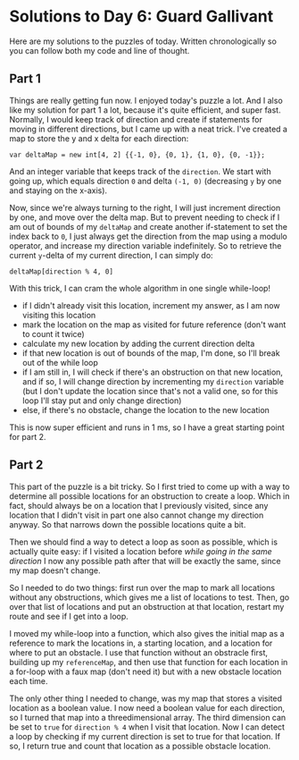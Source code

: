 # Solutions to Day 6: Guard Gallivant

Here are my solutions to the puzzles of today. Written chronologically so you can follow both my code and line of thought.

## Part 1

Things are really getting fun now. I enjoyed today's puzzle a lot. And I also like my solution for part 1 a lot, because it's quite efficient, and super fast. Normally, I would keep track of direction and create if statements for moving in different directions, but I came up with a neat trick. I've created a map to store the y and x delta for each direction:
```
var deltaMap = new int[4, 2] {{-1, 0}, {0, 1}, {1, 0}, {0, -1}};
```
And an integer variable that keeps track of the `direction`. We start with going up, which equals direction `0` and delta `(-1, 0)` (decreasing `y` by one and staying on the x-axis).

Now, since we're always turning to the right, I will just increment direction by one, and move over the delta map. But to prevent needing to check if I am out of bounds of my `deltaMap` and create another if-statement to set the index back to `0`, I just always get the direction from the map using a modulo operator, and increase my direction variable indefinitely. So to retrieve the current `y`-delta of my current direction, I can simply do:
```
deltaMap[direction % 4, 0]
```
With this trick, I can cram the whole algorithm in one single while-loop!
- if I didn't already visit this location, increment my answer, as I am now visiting this location
- mark the location on the map as visited for future reference (don't want to count it twice)
- calculate my new location by adding the current direction delta
- if that new location is out of bounds of the map, I'm done, so I'll break out of the while loop
- if I am still in, I will check if there's an obstruction on that new location, and if so, I will change direction by incrementing my `direction` variable (but I don't update the location since that's not a valid one, so for this loop I'll stay put and only change direction)
- else, if there's no obstacle, change the location to the new location

This is now super efficient and runs in 1 ms, so I have a great starting point for part 2.

## Part 2

This part of the puzzle is a bit tricky. So I first tried to come up with a way to determine all possible locations for an obstruction to create a loop. Which in fact, should always be on a location that I previously visited, since any location that I didn't visit in part one also cannot change my direction anyway. So that narrows down the possible locations quite a bit.

Then we should find a way to detect a loop as soon as possible, which is actually quite easy: if I visited a location before *while going in the same direction* I now any possible path after that will be exactly the same, since my map doesn't change.

So I needed to do two things: first run over the map to mark all locations without any obstructions, which gives me a list of locations to test. Then, go over that list of locations and put an obstruction at that location, restart my route and see if I get into a loop.

I moved my while-loop into a function, which also gives the initial map as a reference to mark the locations in, a starting location, and a location for where to put an obstacle. I use that function without an obstracle first, building up my `referenceMap`, and then use that function for each location in a for-loop with a faux map (don't need it) but with a new obstacle location each time.

The only other thing I needed to change, was my map that stores a visited location as a boolean value. I now need a boolean value for each direction, so I turned that map into a threedimensional array. The third dimension can be set to `true` for `direction % 4` when I visit that location. Now I can detect a loop by checking if my current direction is set to true for that location. If so, I return true and count that location as a possible obstacle location.